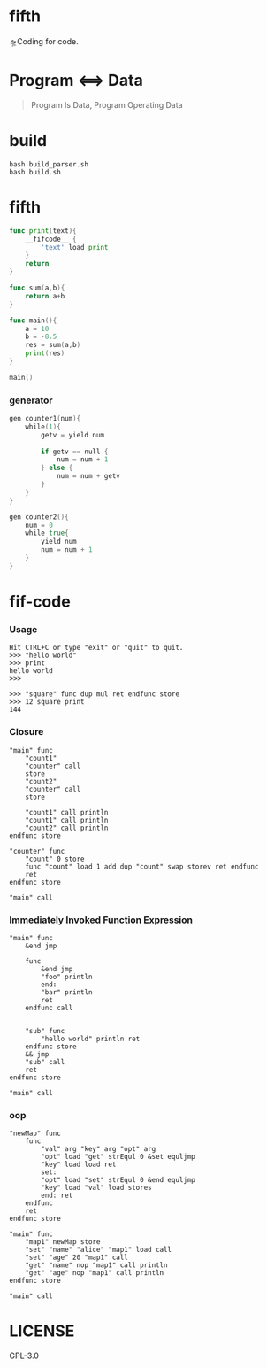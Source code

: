 # fifth
🛸Coding for code.

# Program <==> Data
> Program Is Data, Program Operating Data

# build
```
bash build_parser.sh
bash build.sh
```

# fifth
```go
func print(text){
    __fifcode__ {
        'text' load print
    }
    return
}

func sum(a,b){
    return a+b 
}

func main(){
    a = 10
    b = -8.5
    res = sum(a,b)
    print(res)
}

main()
```

### generator
```go
gen counter1(num){
    while(1){
        getv = yield num
        
        if getv == null {
            num = num + 1
        } else {
            num = num + getv
        }
    }
}

gen counter2(){
    num = 0
    while true{
        yield num
        num = num + 1
    }
}
```

# fif-code

### Usage
```
Hit CTRL+C or type "exit" or "quit" to quit.
>>> "hello world"
>>> print
hello world
>>>
```

```
>>> "square" func dup mul ret endfunc store
>>> 12 square print
144
```

### Closure
```
"main" func 
	"count1"
	"counter" call
	store
	"count2"
	"counter" call
	store

	"count1" call println
	"count1" call println
	"count2" call println
endfunc store

"counter" func
	"count" 0 store
	func "count" load 1 add dup "count" swap storev ret endfunc
	ret
endfunc store

"main" call
```

### Immediately Invoked Function Expression
```
"main" func
	&end jmp

	func
		&end jmp
		"foo" println
		end: 
		"bar" println
		ret
	endfunc call

	
	"sub" func 
		"hello world" println ret
	endfunc store
	&& jmp
	"sub" call
	ret
endfunc store

"main" call
```

### oop
```
"newMap" func 
	func 
		"val" arg "key" arg "opt" arg
		"opt" load "get" strEqul 0 &set equljmp
		"key" load load ret
		set:
		"opt" load "set" strEqul 0 &end equljmp
		"key" load "val" load stores
		end: ret
	endfunc
	ret 
endfunc store

"main" func
	"map1" newMap store
	"set" "name" "alice" "map1" load call
	"set" "age" 20 "map1" call
	"get" "name" nop "map1" call println
	"get" "age" nop "map1" call println
endfunc store

"main" call
```

# LICENSE
GPL-3.0